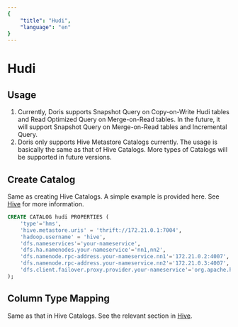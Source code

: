```yaml
---
{
    "title": "Hudi",
    "language": "en"
}
---
```


<!-- 
Licensed to the Apache Software Foundation (ASF) under one
or more contributor license agreements.  See the NOTICE file
distributed with this work for additional information
regarding copyright ownership.  The ASF licenses this file
to you under the Apache License, Version 2.0 (the
"License"); you may not use this file except in compliance
with the License.  You may obtain a copy of the License at

  http://www.apache.org/licenses/LICENSE-2.0

Unless required by applicable law or agreed to in writing,
software distributed under the License is distributed on an
"AS IS" BASIS, WITHOUT WARRANTIES OR CONDITIONS OF ANY
KIND, either express or implied.  See the License for the
specific language governing permissions and limitations
under the License.
-->


# Hudi

## Usage

1. Currently, Doris supports Snapshot Query on Copy-on-Write Hudi tables and Read Optimized Query on Merge-on-Read tables. In the future, it will support Snapshot Query on Merge-on-Read tables and Incremental Query.
2. Doris only supports Hive Metastore Catalogs currently. The usage is basically the same as that of Hive Catalogs. More types of Catalogs will be supported in future versions.

## Create Catalog

Same as creating Hive Catalogs. A simple example is provided here. See [Hive](./hive) for more information.

```sql
CREATE CATALOG hudi PROPERTIES (
    'type'='hms',
    'hive.metastore.uris' = 'thrift://172.21.0.1:7004',
    'hadoop.username' = 'hive',
    'dfs.nameservices'='your-nameservice',
    'dfs.ha.namenodes.your-nameservice'='nn1,nn2',
    'dfs.namenode.rpc-address.your-nameservice.nn1'='172.21.0.2:4007',
    'dfs.namenode.rpc-address.your-nameservice.nn2'='172.21.0.3:4007',
    'dfs.client.failover.proxy.provider.your-nameservice'='org.apache.hadoop.hdfs.server.namenode.ha.ConfiguredFailoverProxyProvider'
);
```

## Column Type Mapping

Same as that in Hive Catalogs. See the relevant section in [Hive](./hive).
